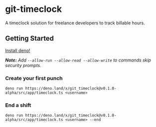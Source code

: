 # git-timeclock
A timeclock solution for freelance developers to track billable hours.

## Getting Started

[Install deno!](https://deno.land/manual/getting_started/installation#installation)


_**Note:** Add `--allow-run --allow-read --allow-write` to commands skip security prompts._

### Create your first punch

```
deno run https://deno.land/x/git_timeclock@v0.1.0-alpha/src/app/timeclock.ts <username>
```

### End a shift

```
deno run https://deno.land/x/git_timeclock@v0.1.0-alpha/src/app/timeclock.ts <username> --end